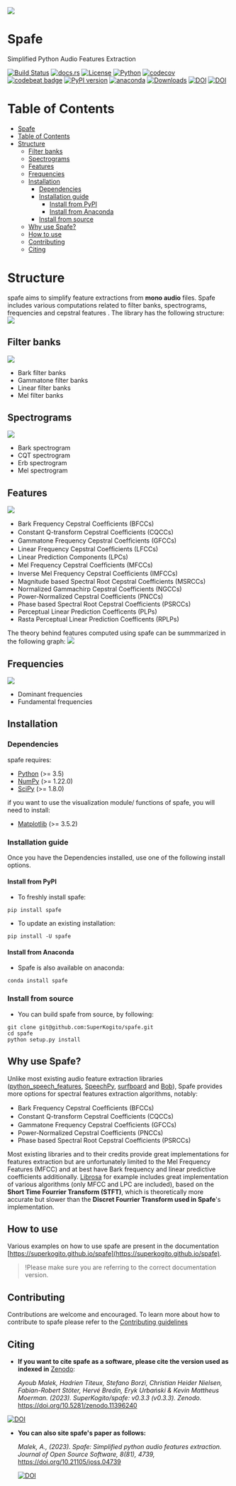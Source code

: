 ![](https://github.com/SuperKogito/spafe/blob/master/media/logo.png?raw=true)

# Spafe

Simplified Python Audio Features Extraction

[![Build Status](https://github.com/SuperKogito/spafe/actions/workflows/ci.yml/badge.svg)](https://github.com/SuperKogito/spafe/actions)
[![docs.rs](https://img.shields.io/docsrs/docs)](https://superkogito.github.io/spafe/)
[![License](https://img.shields.io/badge/license-BSD%203--Clause%20License%20(Revised)%20-blue)](https://github.com/SuperKogito/spafe/blob/master/LICENSE)
[![Python](https://img.shields.io/badge/python-3.5%20%7C%203.6%20%7C%203.7%20%7C%203.8%20%7C%203.9%20%7C%203.10-blue)](https://www.python.org/doc/versions/)
[![codecov](https://codecov.io/gh/SuperKogito/spafe/branch/master/graph/badge.svg)](https://codecov.io/gh/SuperKogito/spafe)
[![codebeat badge](https://codebeat.co/badges/97f81ec3-b8a3-42ff-a9f5-f6cf165f4448)](https://codebeat.co/projects/github-com-superkogito-spafe-master)
[![PyPI version](https://badge.fury.io/py/spafe.svg)](https://badge.fury.io/py/spafe)
[![anaconda](https://anaconda.org/superkogito/spafe/badges/version.svg)](https://anaconda.org/SuperKogito/spafe)
[![Downloads](https://pepy.tech/badge/spafe)](https://pepy.tech/project/spafe)
[![DOI](https://zenodo.org/badge/DOI/10.5281/zenodo.7686438.svg)](https://doi.org/10.5281/zenodo.7686438)
[![DOI](https://joss.theoj.org/papers/10.21105/joss.04739/status.svg)](https://doi.org/10.21105/joss.04739)

#  Table of Contents

- [Spafe](#spafe)
- [Table of Contents](#table-of-contents)
- [Structure](#structure)
  - [Filter banks](#filter-banks)
  - [Spectrograms](#spectrograms)
  - [Features](#features)
  - [Frequencies](#frequencies)
  - [Installation](#installation)
    - [Dependencies](#dependencies)
    - [Installation guide](#installation-guide)
      - [Install from PyPI](#install-from-pypi)
      - [Install from Anaconda](#install-from-anaconda)
    - [Install from source](#install-from-source)
  - [Why use Spafe?](#why-use-spafe)
  - [How to use](#how-to-use)
  - [Contributing](#contributing)
  - [Citing](#citing)

# Structure
spafe aims to simplify feature extractions from **mono audio** files.
Spafe includes various computations related to filter banks, spectrograms, frequencies and cepstral features .
The library has the following structure:
![](https://github.com/SuperKogito/spafe/raw/master/media/spafe-structure.png)

## Filter banks
![](https://github.com/SuperKogito/spafe/blob/master/media/bark_fbanks.png?raw=true)
  - Bark filter banks
  - Gammatone filter banks
  - Linear filter banks
  - Mel filter banks

## Spectrograms
![](https://github.com/SuperKogito/spafe/blob/master/media/melspectrogram.png?raw=true)  
  - Bark spectrogram
  - CQT spectrogram
  - Erb spectrogram
  - Mel spectrogram

## Features
![](https://github.com/SuperKogito/spafe/blob/master/media/gfcc.png?raw=true)
  - Bark Frequency Cepstral Coefﬁcients (BFCCs)
  - Constant Q-transform Cepstral Coeﬃcients (CQCCs)
  - Gammatone Frequency Cepstral Coefﬁcients (GFCCs)
  - Linear Frequency Cepstral Coefﬁcients (LFCCs)
  - Linear Prediction Components (LPCs)
  - Mel Frequency Cepstral Coefﬁcients (MFCCs)
  - Inverse Mel Frequency Cepstral Coefﬁcients (IMFCCs)
  - Magnitude based Spectral Root Cepstral Coefficients (MSRCCs)
  - Normalized Gammachirp Cepstral Coefficients (NGCCs)
  - Power-Normalized Cepstral Coefficients (PNCCs)
  - Phase based Spectral Root Cepstral Coefficients (PSRCCs)
  - Perceptual Linear Prediction Coefficents (PLPs)
  - Rasta Perceptual Linear Prediction Coefficents (RPLPs)

The theory behind features computed using spafe can be summmarized in the following graph:
![](https://github.com/SuperKogito/spafe/blob/master/media/features-extraction-algorithms.png?raw=true)

## Frequencies
![](https://github.com/SuperKogito/spafe/blob/master/media/dominant_frequencies.png?raw=true)
  - Dominant frequencies
  - Fundamental frequencies

## Installation
### Dependencies

spafe requires:

-	[Python](https://www.python.org/) (>= 3.5)
-	[NumPy](https://numpy.org/) (>= 1.22.0)
-	[SciPy](https://scipy.org/) (>= 1.8.0)

if you want to use the visualization module/ functions of spafe, you will need to install:

- [Matplotlib](https://matplotlib.org/) (>= 3.5.2)


### Installation guide
Once you have the Dependencies installed, use one of the following install options.

#### Install from PyPI
- To freshly install spafe:
```
pip install spafe
```
-  To update an existing installation:
```
pip install -U spafe
```

#### Install from Anaconda
- Spafe is also available on anaconda:
```
conda install spafe
```

### Install from source
- You can build spafe from source, by following:
```
git clone git@github.com:SuperKogito/spafe.git
cd spafe
python setup.py install
```

## Why use Spafe?

Unlike most existing audio feature extraction libraries ([python_speech_features](https://github.com/jameslyons/python_speech_features), [SpeechPy](https://github.com/astorfi/speechpy), [surfboard](https://github.com/novoic/surfboard) and [Bob](https://gitlab.idiap.ch/bob)), Spafe provides more options for spectral features extraction algorithms, notably:
- Bark Frequency Cepstral Coefﬁcients (BFCCs)
- Constant Q-transform Cepstral Coeﬃcients (CQCCs)
- Gammatone Frequency Cepstral Coefﬁcients (GFCCs)
- Power-Normalized Cepstral Coefficients (PNCCs)
- Phase based Spectral Root Cepstral Coefficients (PSRCCs)

Most existing libraries and to their credits provide great implementations for features extraction but are unfortunately limited to the Mel Frequency Features (MFCC) and at best have Bark frequency and linear predictive coefficients additionally. [Librosa](https://github.com/librosa/librosa) for example includes great implementation of various algorithms (only MFCC and LPC are included), based on the **Short Time Fourrier Transform (STFT)**, which is theoretically more accurate but slower than the **Discret Fourrier Transform used in Spafe**'s implementation.


## How to use

Various examples on how to use spafe are present in the documentation [https://superkogito.github.io/spafe](https://superkogito.github.io/spafe).

> !Please make sure you are referring to the correct documentation version.

## Contributing

Contributions are welcome and encouraged. To learn more about how to contribute to spafe please refer to the [Contributing guidelines](https://github.com/SuperKogito/spafe/blob/master/CONTRIBUTING.md)

## Citing

-  **If you want to cite spafe as a software, please cite the version used as indexed in** [Zenodo](https://zenodo.org/):

   *Ayoub Malek, Hadrien Titeux, Stefano Borzì, Christian Heider Nielsen, Fabian-Robert Stöter, Hervé Bredin, Eryk Urbański & Kevin Mattheus Moerman. (2023). SuperKogito/spafe: v0.3.3 (v0.3.3). Zenodo.* https://doi.org/10.5281/zenodo.11396240
   
  [![DOI](https://zenodo.org/badge/DOI/10.5281/zenodo.11396240.svg)](https://doi.org/10.5281/zenodo.11396240)


- **You can also site spafe's paper as follows:**

  *Malek, A., (2023). Spafe: Simplified python audio features extraction. Journal of Open Source Software, 8(81), 4739,* https://doi.org/10.21105/joss.04739

  [![DOI](https://joss.theoj.org/papers/10.21105/joss.04739/status.svg)](https://doi.org/10.21105/joss.04739)

